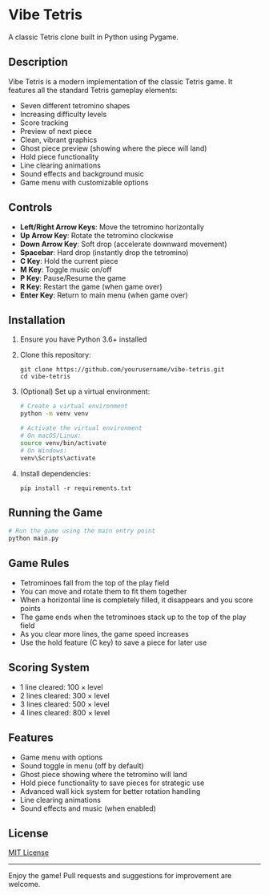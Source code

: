 # Vibe Tetris

A classic Tetris clone built in Python using Pygame.

## Description

Vibe Tetris is a modern implementation of the classic Tetris game. It features all the standard Tetris gameplay elements:

- Seven different tetromino shapes
- Increasing difficulty levels
- Score tracking
- Preview of next piece
- Clean, vibrant graphics
- Ghost piece preview (showing where the piece will land)
- Hold piece functionality
- Line clearing animations
- Sound effects and background music
- Game menu with customizable options

## Controls

- **Left/Right Arrow Keys**: Move the tetromino horizontally
- **Up Arrow Key**: Rotate the tetromino clockwise
- **Down Arrow Key**: Soft drop (accelerate downward movement)
- **Spacebar**: Hard drop (instantly drop the tetromino)
- **C Key**: Hold the current piece
- **M Key**: Toggle music on/off
- **P Key**: Pause/Resume the game
- **R Key**: Restart the game (when game over)
- **Enter Key**: Return to main menu (when game over)

## Installation

1. Ensure you have Python 3.6+ installed
2. Clone this repository:
   ```
   git clone https://github.com/yourusername/vibe-tetris.git
   cd vibe-tetris
   ```
3. (Optional) Set up a virtual environment:

   ```bash
   # Create a virtual environment
   python -m venv venv

   # Activate the virtual environment
   # On macOS/Linux:
   source venv/bin/activate
   # On Windows:
   venv\Scripts\activate
   ```

4. Install dependencies:
   ```
   pip install -r requirements.txt
   ```

## Running the Game

```bash
# Run the game using the main entry point
python main.py
```

## Game Rules

- Tetrominoes fall from the top of the play field
- You can move and rotate them to fit them together
- When a horizontal line is completely filled, it disappears and you score points
- The game ends when the tetrominoes stack up to the top of the play field
- As you clear more lines, the game speed increases
- Use the hold feature (C key) to save a piece for later use

## Scoring System

- 1 line cleared: 100 × level
- 2 lines cleared: 300 × level
- 3 lines cleared: 500 × level
- 4 lines cleared: 800 × level

## Features

- Game menu with options
- Sound toggle in menu (off by default)
- Ghost piece showing where the tetromino will land
- Hold piece functionality to save pieces for strategic use
- Advanced wall kick system for better rotation handling
- Line clearing animations
- Sound effects and music (when enabled)

## License

[MIT License](LICENSE)

---

Enjoy the game! Pull requests and suggestions for improvement are welcome.
